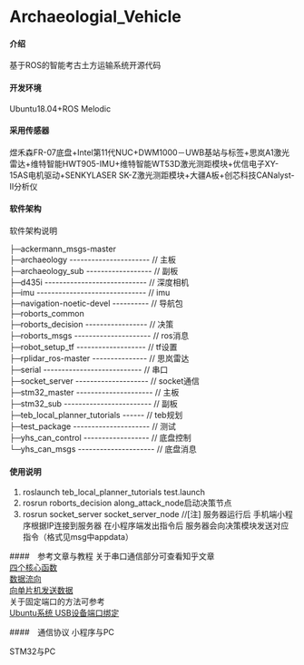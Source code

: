 # Archaeologial_Vehicle

#### 介绍
基于ROS的智能考古土方运输系统开源代码

#### 开发环境
Ubuntu18.04+ROS Melodic

#### 采用传感器
煜禾森FR-07底盘+Intel第11代NUC+DWM1000－UWB基站与标签+思岚A1激光雷达+维特智能HWT905-IMU+维特智能WT53D激光测距模块+优信电子XY-15AS电机驱动+SENKYLASER SK-Z激光测距模块+大疆A板+创芯科技CANalyst-II分析仪

#### 软件架构
软件架构说明

├─ackermann_msgs-master <br>
├─archaeology ---------------------- // 主板<br>
├─archaeology_sub ------------------ // 副板<br>
├─d435i ---------------------------- // 深度相机<br>
├─imu ------------------------------ // imu<br>
├─navigation-noetic-devel ---------- // 导航包<br>
├─roborts_common <br>
├─roborts_decision ----------------- // 决策<br>
├─roborts_msgs --------------------- // ros消息<br>
├─robot_setup_tf ------------------- // tf设置<br>
├─rplidar_ros-master --------------- // 思岚雷达<br>
├─serial --------------------------- // 串口<br>
├─socket_server -------------------- // socket通信<br>
├─stm32_master --------------------- // 主板<br>
├─stm32_sub ------------------------ // 副板<br>
├─teb_local_planner_tutorials ------ // teb规划<br>
├─test_package --------------------- // 测试<br>
├─yhs_can_control ------------------ // 底盘控制<br>
└─yhs_can_msgs --------------------- // 底盘消息<br>

#### 使用说明

1.  roslaunch teb_local_planner_tutorials test.launch
2.  rosrun roborts_decision along_attack_node启动决策节点
3.  rosrun socket_server socket_server_node
    //[注] 服务器运行后 手机端小程序根据IP连接到服务器 在小程序端发出指令后 服务器会向决策模块发送对应指令（格式见msg中appdata）

####　参考文章与教程
关于串口通信部分可查看知乎文章<br>
[四个核心函数](https://zhuanlan.zhihu.com/p/495247904)<br>
[数据流向](https://zhuanlan.zhihu.com/p/495807942)<br>
[向单片机发送数据](https://zhuanlan.zhihu.com/p/496113092)<br>
关于固定端口的方法可参考<br>
[Ubuntu系统 USB设备端口绑定](https://blog.csdn.net/qq_41204464/article/details/115694264)

####　通信协议
小程序与PC


STM32与PC
